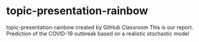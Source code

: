 # topic-presentation-rainbow
topic-presentation-rainbow created by GitHub Classroom
This is our report.
Prediction of the COVID-19 outbreak based on a realistic stochastic model
